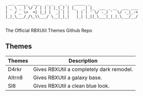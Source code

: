 ```asciidoc
 ___ _____  ___   _ _   _ _   _____ _                     
| _ \ _ ) \/ / | | | |_(_) | |_   _| |_  ___ _ __  ___ ___
|   / _ \>  <| |_| |  _| | |   | | | ' \/ -_) '  \/ -_|_-<
|_|_\___/_/\_\\___/ \__|_|_|   |_| |_||_\___|_|_|_\___/__/ 
 
```
The Official RBXUtil Themes Github Repo

## Themes
| Themes | Description                              |
|--------|------------------------------------------|
| D4rkr  | Gives RBXUtil a completely dark remodel. |
| Altrn8 | Gives RBXUtil a galaxy base.             |
| Sl8    | Gives RBXUtil a clean blue look.         |
